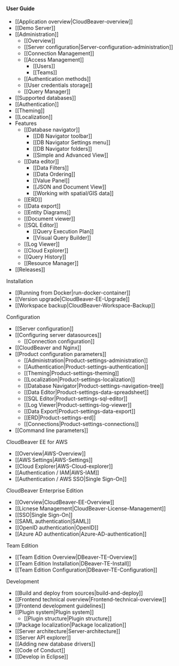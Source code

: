 #### User Guide  

- [[Application overview|CloudBeaver-overview]]
- [[Demo Server]]
- [[Administration]]
   - [[Overview]]
   - [[Server configuration|Server-configuration-administration]]
   - [[Connection Management]]
   - [[Access Management]]
     - [[Users]]
     - [[Teams]]
   - [[Authentication methods]]
   - [[User credentials storage]]
   - [[Query Manager]]
- [[Supported databases]]
- [[Authentication]]
- [[Theming]]
- [[Localization]]
- Features
   - [[Database navigator]]
     - [[DB Navigator toolbar]]
     - [[DB Navigator Settings menu]]
     - [[DB Navigator folders]]
     - [[Simple and Advanced View]]
   - [[Data editor]]
     - [[Data Filters]]
     - [[Data Ordering]]
     - [[Value Panel]]
     - [[JSON and Document View]] 
     - [[Working with spatial/GIS data]] <!--CMD:SKIP-->
   - [[ERD]] <!--CMD:SKIP-->
   - [[Data export]]
   - [[Entity Diagrams]] 
   - [[Document viewer]]
   - [[SQL Editor]]
     - [[Query Execution Plan]]
     - [[Visual Query Builder]] 
   - [[Log Viewer]]
   - [[Cloud Explorer]]  <!--CMD:SKIP-->
   - [[Query History]]
   - [[Resource Manager]]
- [[Releases]] <!-- CMD:SKIP -->

Installation  

- [[Running from Docker|run-docker-container]]
- [[Version upgrade|CloudBeaver-EE-Upgrade]]
- [[Workspace backup|CloudBeaver-Workspace-Backup]]

Configuration   

- [[Server configuration]]
- [[Configuring server datasources]]
   - [[Connection configuration]] 
- [[CloudBeaver and Nginx]]
- [[Product configuration parameters]]
   - [[Administration|Product-settings-administration]]
   - [[Authentication|Product-settings-authentication]]
   - [[Theming|Product-settings-theming]]
   - [[Localization|Product-settings-localization]]
   - [[Database Navigator|Product-settings-navigation-tree]]
   - [[Data Editor|Product-settings-data-spreadsheet]]
   - [[SQL Editor|Product-settings-sql-editor]]
   - [[Log Viewer|Product-settings-log-viewer]]
   - [[Data Export|Product-settings-data-export]]
   - [[ERD|Product-settings-erd]]
   - [[Connections|Product-settings-connections]]
- [[Command line parameters]]

CloudBeaver EE for AWS
- [[Overview|AWS-Overview]]
- [[AWS Settings|AWS-Settings]]
- [[Cloud Explorer|AWS-Cloud-explorer]]
- [[Authentication / IAM|AWS-IAM]]
- [[Authentication / AWS SSO|Single Sign-On]]

CloudBeaver Enterprise Edition
- [[Overview|CloudBeaver-EE-Overview]]
- [[Licnese Management|CloudBeaver-License-Management]]
- [[SSO|Single Sign-On]]
- [[SAML authentication|SAML]]
- [[OpenID authentication|OpenID]]
- [[Azure AD authentication|Azure-AD-authentication]]

Team Edition

- [[Team Edition Overview|DBeaver-TE-Overview]]
- [[Team Edition Installation|DBeaver-TE-Install]]
- [[Team Edition Configuration|DBeaver-TE-Configuration]]

Development <!--CMD:SKIP-->

- [[Build and deploy from sources|build-and-deploy]]
- [[Frontend technical overview|Frontend-technical-overview]] <!--CMD:SKIP-->
- [[Frontend development guidelines]] <!--CMD:SKIP-->
- [[Plugin system|Plugin system]] <!--CMD:SKIP-->
  - [[Plugin structure|Plugin structure]] <!--CMD:SKIP-->
- [[Package localization|Package localization]] <!--CMD:SKIP-->
- [[Server architecture|Server-architecture]] <!--CMD:SKIP-->
- [[Server API explorer]] <!--CMD:SKIP-->
- [[Adding new database drivers]] <!--CMD:SKIP-->
- [[Code of Conduct]] <!--CMD:SKIP-->
- [[Develop in Eclipse]] <!--CMD:SKIP-->
